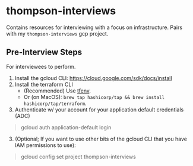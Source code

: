 # thompson-interviews
Contains resources for interviewing with a focus on infrastructure. Pairs with my `thompson-interviews` gcp project.

## Pre-Interview Steps
For interviewees to perform.
1. Install the gcloud CLI: https://cloud.google.com/sdk/docs/install
2. Install the terraform CLI
    - (Recommended) Use [tfenv](https://github.com/tfutils/tfenv).
    - Or (on MacOS): `brew tap hashicorp/tap && brew install hashicorp/tap/terraform`.
2. Authenticate w/ your account for your application default credentials (ADC)
> gcloud auth application-default login
3. (Optional; If you want to use other bits of the gcloud CLI that you have IAM permissions to use):
> gcloud config set project thompson-interviews

